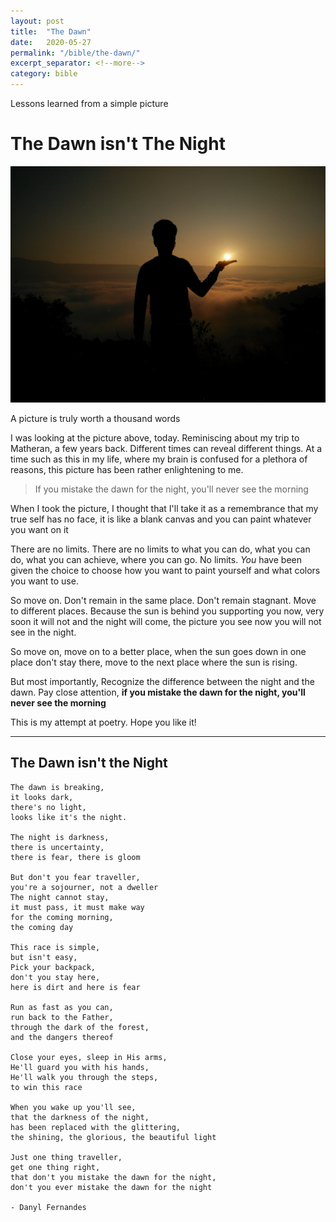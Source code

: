 ```yaml
---
layout: post
title:  "The Dawn"
date:   2020-05-27
permalink: "/bible/the-dawn/"
excerpt_separator: <!--more-->
category: bible
---
```


Lessons learned from a simple picture
<!--more-->

# The Dawn isn't The Night
<p>
  <img src="/assets/posts/the-dawn/the-dawn.jpg"/>
</p>

A picture is truly worth a thousand words

I was looking at the picture above, today. Reminiscing about my trip to Matheran, a few years back.
Different times can reveal different things. At a time such as this in my life, where my brain is confused for a plethora of reasons, this picture has been rather enlightening to me.

> If you mistake the dawn for the night, you'll never see the morning

When I took the picture, I thought that I'll take it as a remembrance that my true self has no face, it is like a blank canvas and you can paint whatever you want on it

There are no limits. There are no limits to what you can do, what you can do, what you can achieve, where you can go. No limits. *You* have been given the choice to choose how you want to paint yourself and what colors you want to use.

So move on. Don't remain in the same place. Don't remain stagnant. Move to different places. Because the sun is behind you supporting you now, very soon it will not and the night will come, the picture you see now you will not see in the night. 

So move on, move on to a better place, when the sun goes down in one place don't stay there, move to the next place where the sun is rising.

But most importantly, Recognize the difference between the night and the dawn. Pay close attention, **if you mistake the dawn for the night, you'll never see the morning**

This is my attempt at poetry. Hope you like it!
 
---
## The Dawn isn't the Night
~~~
The dawn is breaking, 
it looks dark, 
there's no light, 
looks like it's the night.

The night is darkness,
there is uncertainty,
there is fear, there is gloom

But don't you fear traveller,
you're a sojourner, not a dweller
The night cannot stay,
it must pass, it must make way
for the coming morning,
the coming day

This race is simple,
but isn't easy,
Pick your backpack,
don't you stay here,
here is dirt and here is fear

Run as fast as you can,
run back to the Father,
through the dark of the forest,
and the dangers thereof

Close your eyes, sleep in His arms,
He'll guard you with his hands,
He'll walk you through the steps,
to win this race

When you wake up you'll see,
that the darkness of the night,
has been replaced with the glittering,
the shining, the glorious, the beautiful light

Just one thing traveller,
get one thing right,
that don't you mistake the dawn for the night,
don't you ever mistake the dawn for the night

- Danyl Fernandes
~~~
    

